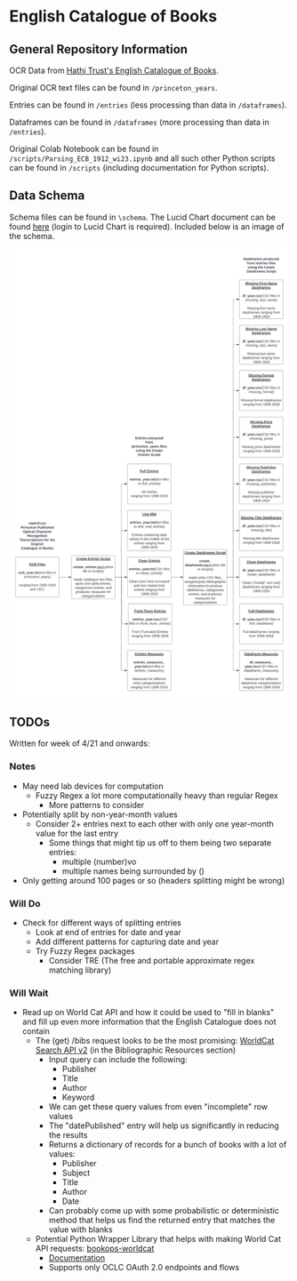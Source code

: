 # English Catalogue of Books

## General Repository Information

OCR Data from [Hathi Trust's English Catalogue of Books](https://catalog.hathitrust.org/Record/000550349).

Original OCR text files can be found in `/princeton_years`.

Entries can be found in `/entries` (less processing than data in `/dataframes`).

Dataframes can be found in `/dataframes` (more processing than data in `/entries`).

Original Colab Notebook can be found in `/scripts/Parsing_ECB_1912_wi23.ipynb` and all such other Python scripts can be found in `/scripts` (including documentation for Python scripts).

## Data Schema

Schema files can be found in `\schema`. The Lucid Chart document can be found [here](https://lucid.app/lucidchart/4d30c38e-c769-443d-8c82-fdf6894c5a80/edit?invitationId=inv_f8bb8f35-4b80-400a-8e9b-d774e9de7dbf) (login to Lucid Chart is required). Included below is an image of the schema.

![Schema](./schema/English_Catalogue_of_Books_Data_Schema.png)

## TODOs

Written for week of 4/21 and onwards:

### Notes
* May need lab devices for computation
    * Fuzzy Regex a lot more computationally heavy than regular Regex
        * More patterns to consider
* Potentially split by non-year-month values
    * Consider 2+ entries next to each other with only one year-month value for the last entry
        * Some things that might tip us off to them being two separate entries:
            * multiple (number)vo
            * multiple names being surrounded by ()
* Only getting around 100 pages or so (headers splitting might be wrong)

### Will Do
* Check for different ways of splitting entries
    * Look at end of entries for date and year
    * Add different patterns for capturing date and year
    * Try Fuzzy Regex packages
        * Consider TRE (The free and portable approximate regex matching library)

### Will Wait
* Read up on World Cat API and how it could be used to "fill in blanks" and fill up even more information that the English Catalogue does not contain
    * The (get) /bibs request looks to be the most promising: [WorldCat Search API v2](https://developer.api.oclc.org/wcv2#/Bibliographic%20Resources) (in the Bibliographic Resources section)
        * Input query can include the following:
            * Publisher
            * Title
            * Author
            * Keyword
        * We can get these query values from even "incomplete" row values
        * The "datePublished" entry will help us significantly in reducing the results
        * Returns a dictionary of records for a bunch of books with a lot of values:
            * Publisher
            * Subject
            * Title
            * Author
            * Date
        * Can probably come up with some probabilistic or deterministic method that helps us find the returned entry that matches the value with blanks
    * Potential Python Wrapper Library that helps with making World Cat API requests: [bookops-worldcat](https://pypi.org/project/bookops-worldcat/)
        * [Documentation](https://bookops-cat.github.io/bookops-worldcat/0.5/)
        * Supports only OCLC OAuth 2.0 endpoints and flows